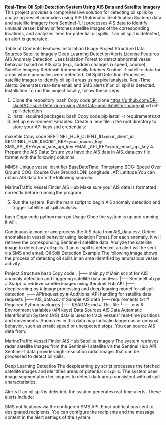 **Real-Time Oil Spill Detection System Using AIS Data and Satellite Imagery**
This project provides a comprehensive solution for detecting oil spills by analyzing vessel anomalies using AIS (Automatic Identification System) data and satellite imagery from Sentinel-1. It processes AIS data to identify unusual vessel behavior, fetches satellite images of the corresponding locations, and analyzes them for potential oil spills. If an oil spill is detected, an alert is generated.

Table of Contents
Features
Installation
Usage
Project Structure
Data Sources
Satellite Imagery
Deep Learning Detection
Alerts
License
Features
AIS Anomaly Detection: Uses Isolation Forest to detect abnormal vessel behavior based on AIS data (e.g., sudden changes in speed, course).
Satellite Imagery Retrieval: Automatically fetches Sentinel-1 satellite data for areas where anomalies were detected.
Oil Spill Detection: Processes satellite images to identify oil spill areas using pixel analysis.
Real-Time Alerts: Generates real-time email and SMS alerts if an oil spill is detected.
Installation
To run this project locally, follow these steps:

1. Clone the repository:
bash
Copy code
git clone https://github.com/DR-skcet/Oil-spill-Detection-using-AIS-Data-and-Satellite-Image.git
cd oil-spill-detection
2. Install required packages:
bash
Copy code
pip install -r requirements.txt
3. Set up environment variables:
Create a .env file in the root directory to store your API keys and credentials:

makefile
Copy code
SENTINEL_HUB_CLIENT_ID=your_client_id
SENTINEL_HUB_SECRET_KEY=your_secret_key
SMS_API_KEY=your_sms_api_key
EMAIL_API_KEY=your_email_api_key
4. Prepare the AIS Data:
Ensure you have the AIS data in AIS_data.csv file format with the following columns:

MMSI: Unique vessel identifier
BaseDateTime: Timestamp
SOG: Speed Over Ground
COG: Course Over Ground
LON: Longitude
LAT: Latitude
You can obtain AIS data from the following sources:

MarineTraffic
Vessel Finder
AIS Hub
Make sure your AIS data is formatted correctly before running the program.

5. Run the system:
Run the main script to begin AIS anomaly detection and trigger satellite oil spill analysis:

bash
Copy code
python main.py
Usage
Once the system is up and running, it will:

Continuously monitor and process the AIS data from AIS_data.csv.
Detect anomalies in vessel behavior using Isolation Forest.
For each anomaly, it will retrieve the corresponding Sentinel-1 satellite data.
Analyze the satellite image to detect any oil spills.
If an oil spill is detected, an alert will be sent via SMS and email.
Oil Spill Detection Example
The following image shows the process of detecting oil spills in an area identified by anomalous vessel activity.


Project Structure
bash
Copy code
.
├── main.py                 # Main script for AIS anomaly detection and triggering satellite data analysis
├── Sentinelhub.py          # Script to retrieve satellite images using Sentinel Hub API
├── deeplearning.py         # Image processing and deep learning model for oil spill detection
├── APIrequest.py           # Additional API handling for satellite data requests
├── AIS_data.csv            # Sample AIS data
├── requirements.txt        # Required Python packages
├── README.md               # This file
└── .env                    # Environment variables (API keys)
Data Sources
AIS Data
Automatic Identification System (AIS) data is used to track vessels' real-time positions and movements. Anomalies in this data may indicate dangerous or unusual behavior, such as erratic speed or unexpected stops. You can source AIS data from:

MarineTraffic
Vessel Finder
AIS Hub
Satellite Imagery
The system retrieves radar satellite images from the Sentinel-1 satellite via the Sentinel Hub API. Sentinel-1 data provides high-resolution radar images that can be processed to detect oil spills.

Deep Learning Detection
The deeplearning.py script processes the fetched satellite images and identifies areas of potential oil spills. The system uses image segmentation techniques to detect dark areas consistent with oil spill characteristics.

Alerts
If an oil spill is detected, the system generates real-time alerts. These alerts include:

SMS notifications via the configured SMS API.
Email notifications sent to designated recipients.
You can configure the recipients and the message content in the alert settings of the system.




